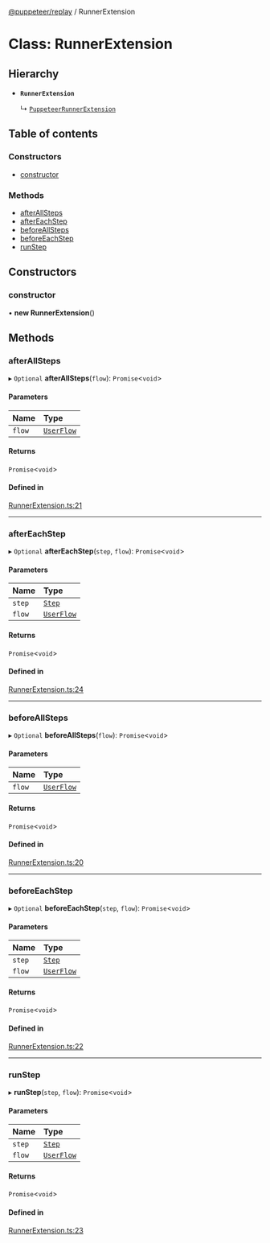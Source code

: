 [@puppeteer/replay](../README.md) / RunnerExtension

# Class: RunnerExtension

## Hierarchy

- **`RunnerExtension`**

  ↳ [`PuppeteerRunnerExtension`](PuppeteerRunnerExtension.md)

## Table of contents

### Constructors

- [constructor](RunnerExtension.md#constructor)

### Methods

- [afterAllSteps](RunnerExtension.md#afterallsteps)
- [afterEachStep](RunnerExtension.md#aftereachstep)
- [beforeAllSteps](RunnerExtension.md#beforeallsteps)
- [beforeEachStep](RunnerExtension.md#beforeeachstep)
- [runStep](RunnerExtension.md#runstep)

## Constructors

### constructor

• **new RunnerExtension**()

## Methods

### afterAllSteps

▸ `Optional` **afterAllSteps**(`flow`): `Promise`<`void`\>

#### Parameters

| Name | Type |
| :------ | :------ |
| `flow` | [`UserFlow`](../interfaces/Schema.UserFlow.md) |

#### Returns

`Promise`<`void`\>

#### Defined in

[RunnerExtension.ts:21](https://github.com/puppeteer/replay/blob/main/src/RunnerExtension.ts#L21)

___

### afterEachStep

▸ `Optional` **afterEachStep**(`step`, `flow`): `Promise`<`void`\>

#### Parameters

| Name | Type |
| :------ | :------ |
| `step` | [`Step`](../modules/Schema.md#step) |
| `flow` | [`UserFlow`](../interfaces/Schema.UserFlow.md) |

#### Returns

`Promise`<`void`\>

#### Defined in

[RunnerExtension.ts:24](https://github.com/puppeteer/replay/blob/main/src/RunnerExtension.ts#L24)

___

### beforeAllSteps

▸ `Optional` **beforeAllSteps**(`flow`): `Promise`<`void`\>

#### Parameters

| Name | Type |
| :------ | :------ |
| `flow` | [`UserFlow`](../interfaces/Schema.UserFlow.md) |

#### Returns

`Promise`<`void`\>

#### Defined in

[RunnerExtension.ts:20](https://github.com/puppeteer/replay/blob/main/src/RunnerExtension.ts#L20)

___

### beforeEachStep

▸ `Optional` **beforeEachStep**(`step`, `flow`): `Promise`<`void`\>

#### Parameters

| Name | Type |
| :------ | :------ |
| `step` | [`Step`](../modules/Schema.md#step) |
| `flow` | [`UserFlow`](../interfaces/Schema.UserFlow.md) |

#### Returns

`Promise`<`void`\>

#### Defined in

[RunnerExtension.ts:22](https://github.com/puppeteer/replay/blob/main/src/RunnerExtension.ts#L22)

___

### runStep

▸ **runStep**(`step`, `flow`): `Promise`<`void`\>

#### Parameters

| Name | Type |
| :------ | :------ |
| `step` | [`Step`](../modules/Schema.md#step) |
| `flow` | [`UserFlow`](../interfaces/Schema.UserFlow.md) |

#### Returns

`Promise`<`void`\>

#### Defined in

[RunnerExtension.ts:23](https://github.com/puppeteer/replay/blob/main/src/RunnerExtension.ts#L23)
